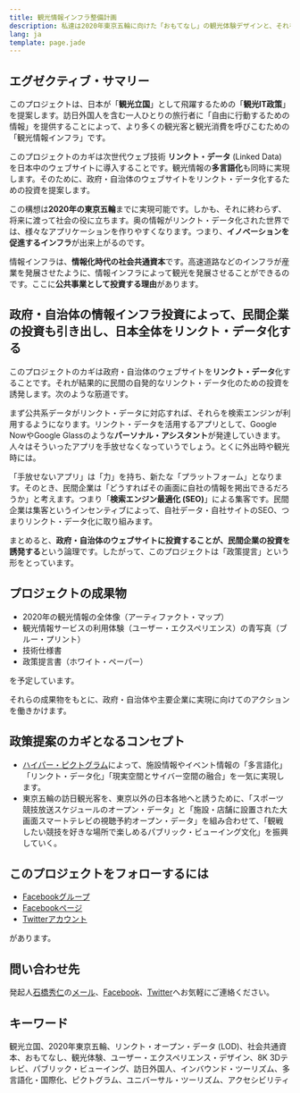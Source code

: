 ```yaml
---
title: 観光情報インフラ整備計画
description: 私達は2020年東京五輪に向けた「おもてなし」の観光体験デザインと、それを可能にする観光情報インフラの整備計画を、民間から政策として提案します。
lang: ja
template: page.jade
---
```


エグゼクティブ・サマリー
--------------------

このプロジェクトは、日本が「**観光立国**」として飛躍するための「**観光IT政策**」を提案します。訪日外国人を含む一人ひとりの旅行者に「自由に行動するための情報」を提供することによって、より多くの観光客と観光消費を呼びこむための「観光情報インフラ」です。

このプロジェクトのカギは次世代ウェブ技術 **リンクト・データ** (Linked Data) を日本中のウェブサイトに導入することです。観光情報の**多言語化**も同時に実現します。そのために、政府・自治体のウェブサイトをリンクト・データ化するための投資を提案します。

この構想は**2020年の東京五輪**までに実現可能です。しかも、それに終わらず、将来に渡って社会の役に立ちます。奥の情報がリンクト・データ化された世界では、様々なアプリケーションを作りやすくなります。つまり、**イノベーションを促進するインフラ**が出来上がるのです。

情報インフラは、**情報化時代の社会共通資本**です。高速道路などのインフラが産業を発展させたように、情報インフラによって観光を発展させることができるのです。ここに**公共事業として投資する理由**があります。


政府・自治体の情報インフラ投資によって、民間企業の投資も引き出し、日本全体をリンクト・データ化する
----------------------------------------------------------------------------------

このプロジェクトのカギは政府・自治体のウェブサイトを**リンクト・データ**化することです。それが結果的に民間の自発的なリンクト・データ化のための投資を誘発します。次のような筋道です。

まず公共系データがリンクト・データに対応すれば、それらを検索エンジンが利用するようになります。リンクト・データを活用するアプリとして、Google NowやGoogle Glassのような**パーソナル・アシスタント**が発達していきます。人々はそういったアプリを手放せなくなっていうでしょう。とくに外出時や観光時には。

「手放せないアプリ」は「力」を持ち、新たな「プラットフォーム」となります。そのとき、民間企業は「どうすればその画面に自社の情報を掲出できるだろうか」と考えます。つまり「**検索エンジン最適化 (SEO)**」による集客です。民間企業は集客というインセンティブによって、自社データ・自社サイトのSEO、つまりリンクト・データ化に取り組みます。

まとめると、**政府・自治体のウェブサイトに投資することが、民間企業の投資を誘発する**という論理です。したがって、このプロジェクトは「政策提言」という形をとっています。


プロジェクトの成果物
-----------------

- 2020年の観光情報の全体像（アーティファクト・マップ）
- 観光情報サービスの利用体験（ユーザー・エクスペリエンス）の青写真（ブルー・プリント）
- 技術仕様書
- 政策提言書（ホワイト・ペーパー）

を予定しています。

それらの成果物をもとに、政府・自治体や主要企業に実現に向けてのアクションを働きかけます。


政策提案のカギとなるコンセプト
--------------------------

- [ハイパー・ピクトグラム](/articles/pictogram/)によって、施設情報やイベント情報の「多言語化」「リンクト・データ化」「現実空間とサイバー空間の融合」を一気に実現します。
- 東京五輪の訪日観光客を、東京以外の日本各地へと誘うために、「スポーツ競技放送スケジュールのオープン・データ」と「施設・店舗に設置された大画面スマートテレビの視聴予約オープン・データ」を組み合わせて、「観戦したい競技を好きな場所で楽しめるパブリック・ビューイング文化」を振興していく。


このプロジェクトをフォローするには
----------------------------

- [Facebookグループ](https://www.facebook.com/groups/267182690120144/)
- [Facebookページ](https://www.facebook.com/tourinfojp)
- [Twitterアカウント](http://twitter.com/tourinfojp)

があります。


問い合わせ先
----------

発起人[石橋秀仁](http://ja.ishibashihideto.net/)の[メール](mailto:me@ishibashihideto.net)、[Facebook](https://www.facebook.com/ishibashi.hideto)、[Twitter](https://twitter.com/zerobase)へお気軽にご連絡ください。


キーワード
--------

観光立国、2020年東京五輪、リンクト・オープン・データ (LOD)、社会共通資本、おもてなし、観光体験、ユーザー・エクスペリエンス・デザイン、8K 3Dテレビ、パブリック・ビューイング、訪日外国人、インバウンド・ツーリズム、多言語化・国際化、ピクトグラム、ユニバーサル・ツーリズム、アクセシビリティ

